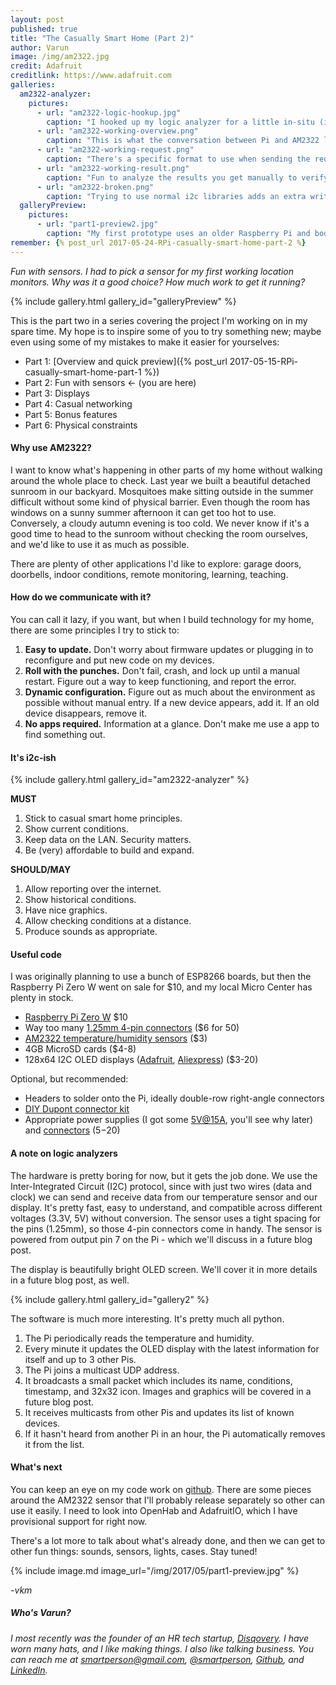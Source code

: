 ```yaml
---
layout: post
published: true
title: "The Casually Smart Home (Part 2)"
author: Varun
image: /img/am2322.jpg
credit: Adafruit
creditlink: https://www.adafruit.com
galleries:
  am2322-analyzer:
    pictures:
      - url: "am2322-logic-hookup.jpg"
        caption: "I hooked up my logic analyzer for a little in-situ (in-kitchen) data capture."
      - url: "am2322-working-overview.png"
        caption: "This is what the conversation between Pi and AM2322 looks like when everything is working."
      - url: "am2322-working-request.png"
        caption: "There's a specific format to use when sending the request "
      - url: "am2322-working-result.png"
        caption: "Fun to analyze the results you get manually to verify things make sense."
      - url: "am2322-broken.png"
        caption: "Trying to use normal i2c libraries adds an extra write operation that mucks things up."
  galleryPreview:
    pictures:
      - url: "part1-preview2.jpg"
        caption: "My first prototype uses an older Raspberry Pi and bodged wires. Custom dupont cables and connectors make it much cleaner."
remember: {% post_url 2017-05-24-RPi-casually-smart-home-part-2 %}
---
```


_Fun with sensors. I had to pick a sensor for my first working location monitors. Why was it a good choice? How much work to get it running?_

{% include gallery.html gallery_id="galleryPreview" %}

This is the part two in a series covering the project I'm working on in my spare time. My hope is to inspire some of you to try something new; maybe even using some of my mistakes to make it easier for yourselves:

* Part 1: [Overview and quick preview]({% post_url 2017-05-15-RPi-casually-smart-home-part-1 %})
* Part 2: Fun with sensors ← (you are here)
* Part 3: Displays
* Part 4: Casual networking
* Part 5: Bonus features
* Part 6: Physical constraints

#### Why use AM2322?

I want to know what's happening in other parts of my home without walking around the whole place to check. Last year we built a beautiful detached sunroom in our backyard. Mosquitoes make sitting outside in the summer difficult without some kind of physical barrier. Even though the room has windows on a sunny summer afternoon it can get too hot to use. Conversely, a cloudy autumn evening is too cold. We never know if it's a good time to head to the sunroom without checking the room ourselves, and we'd like to use it as much as possible.

There are plenty of other applications I'd like to explore: garage doors, doorbells, indoor conditions, remote monitoring, learning, teaching.

#### How do we communicate with it?

You can call it lazy, if you want, but when I build technology for my home, there are some principles I try to stick to:

1. **Easy to update.** Don't worry about firmware updates or plugging in to reconfigure and put new code on my devices.
2. **Roll with the punches.** Don't fail, crash, and lock up until a manual restart. Figure out a way to keep functioning, and report the error.
3. **Dynamic configuration.** Figure out as much about the environment as possible without manual entry. If a new device appears, add it. If an old device disappears, remove it.
4. **No apps required.** Information at a glance. Don't make me use a app to find something out.

#### It's i2c-ish

{% include gallery.html gallery_id="am2322-analyzer" %}

**MUST**

1. Stick to casual smart home principles.
2. Show current conditions.
3. Keep data on the LAN. Security matters.
4. Be (very) affordable to build and expand.

**SHOULD/MAY**

1. Allow reporting over the internet.
2. Show historical conditions.
3. Have nice graphics.
4. Allow checking conditions at a distance.
5. Produce sounds as appropriate.

#### Useful code

I was originally planning to use a bunch of ESP8266 boards, but then the Raspberry Pi Zero W went on sale for $10, and my local Micro Center has plenty in stock.

* [Raspberry Pi Zero W](https://www.raspberrypi.org/products/pi-zero-w/) $10
* Way too many [1.25mm 4-pin connectors](http://s.click.aliexpress.com/e/MjIqZbu) ($6 for 50)
* [AM2322 temperature/humidity sensors](http://s.click.aliexpress.com/e/UbqVvFa) ($3)
* 4GB MicroSD cards ($4-8)
* 128x64 I2C OLED displays ([Adafruit](https://www.adafruit.com/product/326), [Aliexpress](https://www.aliexpress.com/item/1pcs-0-96-white-0-96-inch-OLED-module-New-128X64-OLED-LCD-LED-Display-Module/32639731302.html?spm=2114.01010208.3.17.s4e55g&ws_ab_test=searchweb0_0,searchweb201602_3_10152_10065_10151_10130_10068_436_10136_10157_10137_10060_10138_10155_10062_10156_10154_10056_10055_10054_10059_100032_100033_100031_10099_10103_10102_10096_10147_10052_10053_10050_10107_10142_10051_10084_10083_10080_10082_10081_10178_10110_10111_10112_10113_10114_10181_10037_10183_10182_10185_10032_10078_10079_10077_10073_10123,searchweb201603_16,ppcSwitch_5&btsid=91a0af65-9ccd-4f7c-b0da-96561142c9e8&algo_expid=041cb1c0-512a-4ca7-aee6-fcaa828ee718-2&algo_pvid=041cb1c0-512a-4ca7-aee6-fcaa828ee718)) ($3-20)

Optional, but recommended:

* Headers to solder onto the Pi, ideally double-row right-angle connectors
* [DIY Dupont connector kit](https://www.amazon.com/gp/product/B01G0I0ZZK/ref=as_li_tl?ie=UTF8&camp=1789&creative=9325&creativeASIN=B01G0I0ZZK&linkCode=as2&tag=varmeh-20&linkId=07190cf2c194064640c8751404b41989)
* Appropriate power supplies (I got some [5V@15A](https://www.aliexpress.com/item/5v-15a-switching-power-supply-ac-dc-adapter-5v15a-5v10a-5v12a-transformer-adapter/32213159343.html?spm=2114.13010608.0.0.KNmYMn), you'll see why later) and [connectors](https://www.aliexpress.com/item/MYLB-10-Pcs-CCTV-Cameras-2-1mm-x-5-5mm-Female-Male-DC-Power-Plug-Adapter/32734002576.html?spm=2114.13010608.0.0.KNmYMn) ($5-$20)

#### A note on logic analyzers

The hardware is pretty boring for now, but it gets the job done. We use the Inter-Integrated Circuit (I2C) protocol, since with just two wires (data and clock) we can send and receive data from our temperature sensor and our display. It's pretty fast, easy to understand, and compatible across different voltages (3.3V, 5V) without conversion. The sensor uses a tight spacing for the pins (1.25mm), so those 4-pin connectors come in handy. The sensor is powered from output pin 7 on the Pi - which we'll discuss in a future blog post.

The display is beautifully bright OLED screen. We'll cover it in more details in a future blog post, as well.

{% include gallery.html gallery_id="gallery2" %}

The software is much more interesting. It's pretty much all python.

1. The Pi periodically reads the temperature and humidity.
2. Every minute it updates the OLED display with the latest information for itself and up to 3 other Pis.
3. The Pi joins a multicast UDP address.
4. It broadcasts a small packet which includes its name, conditions, timestamp, and 32x32 icon. Images and graphics will be covered in a future blog post.
5. It receives multicasts from other Pis and updates its list of known devices.
6. If it hasn't heard from another Pi in an hour, the Pi automatically removes it from the list.

#### What's next

You can keep an eye on my code work on [github](https://github.com/smartperson/rpi-location-monitor). There are some pieces around the AM2322 sensor that I'll probably release separately so other can use it easily. I need to look into OpenHab and AdafruitIO, which I have provisional support for right now.

There's a lot more to talk about what's already done, and then we can get to other fun things: sounds, sensors, lights, cases. Stay tuned!

{% include image.md image_url="/img/2017/05/part1-preview.jpg" %}

*-vkm*

##### Who's Varun?

_I most recently was the founder of an HR tech startup, [Disqovery](http://disqovery.com). I have worn many hats, and I like making things. I also like talking business. You can reach me at [smartperson@gmail.com](mailto:smartperson@gmail.com), [@smartperson](https://twitter.com/smartperson), [Github](https://github.com/smartperson), and [LinkedIn](https://linkedin.com/in/varunkmehta)._